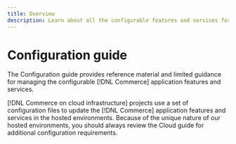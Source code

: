 ```yaml
---
title: Overview
description: Learn about all the configurable features and services for your Adobe Commerce or Magento Open Source application.
---
```


# Configuration guide

The Configuration guide provides reference material and limited guidance for managing the configurable [!DNL Commerce] application features and services.

[!DNL Commerce on cloud infrastructure] projects use a set of configuration files to update the [!DNL Commerce] application features and services in the hosted environments. Because of the unique nature of our hosted environments, you should always review the Cloud guide for additional configuration requirements.

